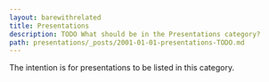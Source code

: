```yaml
---
layout: barewithrelated
title: Presentations
description: TODO What should be in the Presentations category?
path: presentations/_posts/2001-01-01-presentations-TODO.md
---
```


The intention is for presentations to be listed in this category.
